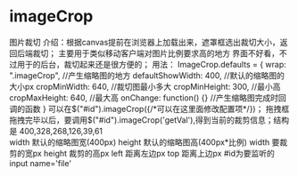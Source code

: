 imageCrop
=========

图片裁切
	介绍：根据canvas提前在浏览器上加载出来，遮罩框选出裁切大小，返回后端裁切；
		主要用于类似移动客户端对图片比例要求高的地方
		界面不好看，不过用于的后台，裁切起来还是很方便的；
    用法：
          ImageCrop.defaults = {
              wrap: ".imageCrop",      //产生缩略图的地方
              defaultShowWidth: 400,   //默认的缩略图的大小px
              cropMinWidth: 640,       //裁切图最小多大
              cropMinHeight: 300,      //最小高
              cropMaxHeight: 640,      //最大高
              onChange: function() {}  //产生缩略图完成时回调的函数
          }
          可以在$("#id").imageCrop({/*可以在这里面修改配置项*/})；
          拖拽框拖拽完毕以后，要调用$("#id").imageCrop('getVal'),得到当前的裁剪信息；结构是
          400,328,268,126,39,61  
          width  默认的缩略图宽(400px)
          height 默认的缩略图高(400px*比例)
          width  要裁剪的宽px
          height 裁剪的高px
          left   距离左边px
          top    距离上边px
          #id为要监听的input name='file'

	
